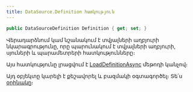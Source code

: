 ```yaml
---
title: DataSource.Definition հատկություն
---
```


```c#
public DataSourceDefinition Definition { get; set; }
```

Վերադարձնում կամ նշանակում է տվյալների աղբյուրի նկարագրությունը, որը պարունակում է տվյալների աղբյուրի, սյուների և պարամետրերի հատկությունները։

Այս հատկությունը լրացվում է [LoadDefinitionAsync](LoadDefinitionAsync.md) մեթոդի կանչով։

Այդ օբյեկտը կարելի է քեշավորել և բազմակի օգտագործել։
Տե՛ս [օրինակը](../../examples/DataSource.md#օրինակ-4)։
